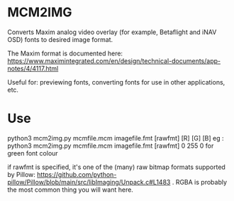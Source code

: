 # MCM2IMG

Converts Maxim analog video overlay (for example, Betaflight and iNAV OSD) fonts to desired image format.

The Maxim format is documented here: https://www.maximintegrated.com/en/design/technical-documents/app-notes/4/4117.html

Useful for: previewing fonts, converting fonts for use in other applications, etc.

# Use

python3 mcm2img.py mcmfile.mcm imagefile.fmt [rawfmt] [R] [G] [B]
eg : python3 mcm2img.py mcmfile.mcm imagefile.fmt [rawfmt] 0 255 0 for green font colour


if rawfmt is specified, it's one of the (many) raw bitmap formats supported by Pillow: https://github.com/python-pillow/Pillow/blob/main/src/libImaging/Unpack.c#L1483 . RGBA is probably the most common thing you will want here.
